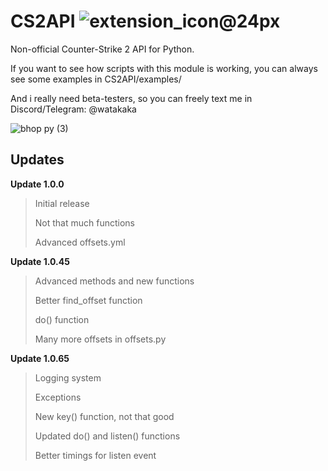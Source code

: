 # CS2API ![extension_icon@24px](https://github.com/user-attachments/assets/0564d69a-34c3-4cd7-8186-05170ffc2e49)

Non-official Counter-Strike 2 API for Python.

If you want to see how scripts with this module is working, you can always see some examples in CS2API/examples/

And i really need beta-testers, so you can freely text me in Discord/Telegram: @watakaka

![bhop py (3)](https://github.com/user-attachments/assets/8bc62e89-c9d5-4757-bbb5-6962c6e7544c)

## Updates

**Update 1.0.0**
> Initial release
> 
> Not that much functions
> 
> Advanced offsets.yml

**Update 1.0.45**
> Advanced methods and new functions
> 
> Better find_offset function
> 
> do() function
> 
> Many more offsets in offsets.py

**Update 1.0.65**
> Logging system
> 
> Exceptions
> 
> New key() function, not that good
> 
> Updated do() and listen() functions
> 
> Better timings for listen event
